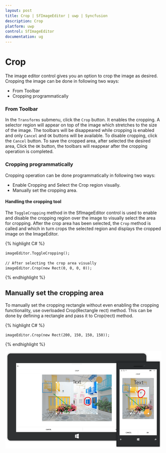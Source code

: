 ```yaml
---
layout: post
title: Crop | SfImageEditor | uwp | Syncfusion
description: Crop
platform: uwp
control: SfImageEditor
documentation: ug
---
```

# Crop

The image editor control gives you an option to crop the image as desired. Cropping the image can be done in following two ways:

* From Toolbar
* Cropping programmatically

### From Toolbar

In the `Transforms` submenu, click the `Crop` button. It enables the cropping. A selector region will appear on top of the image which stretches to the size of the image. The toolbars will be disappeared while cropping is enabled and only `Cancel` and `OK` buttons will be available. To disable cropping, click the `Cancel` button. To save the cropped area, after selected the desired area, Click the `OK` button, the toolbars will reappear after the cropping operation is completed.

### Cropping programmatically

Cropping operation can be done programmatically in following two ways:

* Enable Cropping and Select the Crop region visually.
* Manually set the cropping area.

#### Handling the cropping tool

The `ToggleCropping` method in the SfImageEditor control is used to enable and disable the cropping region over the image to visually select the area for cropping. After the crop area has been selected, the `Crop` method is called and which in turn crops the selected region and displays the cropped image on the ImageEditor.


{% highlight C# %}

    imageEditor.ToggleCropping(); 

    // After selecting the crop area visually
    imageEditor.Crop(new Rect(0, 0, 0, 0));  

{% endhighlight %}


## Manually set the cropping area

To manually set the cropping rectangle without even enabling the cropping functionality, use overloaded Crop(Rectangle rect) method. This can be done by defining a rectangle and pass it to Crop(rect) method.


{% highlight C# %}

    imageEditor.Crop(new Rect(200, 150, 150, 150));

{% endhighlight %}


![](crop_images/crop.png)